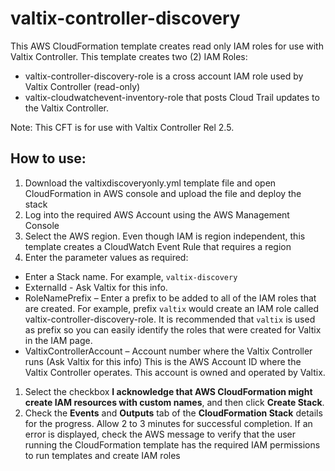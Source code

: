# valtix-controller-discovery

This AWS CloudFormation template creates read only IAM roles for use with Valtix Controller.  This template creates two (2) IAM Roles:

- valtix-controller-discovery-role is a cross account IAM role used by Valtix Controller (read-only)
- valtix-cloudwatchevent-inventory-role that posts Cloud Trail updates to the Valtix Controller.

Note: This CFT is for use with Valtix Controller Rel 2.5.

## How to use:

1. Download the valtixdiscoveryonly.yml template file and open CloudFormation in AWS console and upload the file and deploy the stack
1. Log into the required AWS Account using the AWS Management Console
1. Select the AWS region. Even though IAM is region independent, this template creates a CloudWatch Event Rule that requires a region
1. Enter the parameter values as required:
- Enter a Stack name. For example, `valtix-discovery`
- ExternalId - Ask Valtix for this info. 
- RoleNamePrefix – Enter a prefix to be added to all of the IAM roles that are created. For example, prefix `valtix` would create an IAM role called valtix-controller-discovery-role. It is recommended that `valtix` is used as prefix so you can easily identify the roles that were created for Valtix in the IAM page.
- ValtixControllerAccount – Account number where the Valtix Controller runs (Ask Valtix for this info)  This is the AWS Account ID where the Valtix Controller operates. This account is owned and operated by Valtix.
1. Select the checkbox **I acknowledge that AWS CloudFormation might create IAM resources with custom names**, and then click **Create Stack**.
1. Check the **Events** and **Outputs** tab of the **CloudFormation Stack** details for the progress. Allow 2 to 3 minutes for successful completion. If an error is displayed, check the AWS message to verify that the user running the CloudFormation template has the required IAM permissions to run templates and create IAM roles
